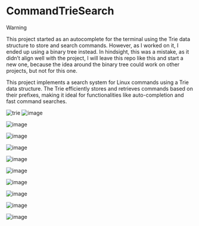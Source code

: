 # CommandTrieSearch
> [!WARNING]
> This project started as an autocomplete for the terminal using the Trie data structure to store and search commands. However, as I worked on it, I ended up using a binary tree instead. In hindsight, this was a mistake, as it didn’t align well with the project, I will leave this repo like this and start a new one, because the idea around the binary tree could work on other projects, but not for this one.

This project implements a search system for Linux commands using a Trie data structure. The Trie efficiently stores and retrieves commands based on their prefixes, making it ideal for functionalities like auto-completion and fast command searches.


![trie](https://github.com/user-attachments/assets/290da831-0bda-4503-9877-c92250ecb0f3)
![image](https://github.com/user-attachments/assets/0ea16e96-0717-4deb-8065-cae66b8649ca)

![image](https://github.com/user-attachments/assets/37cfbc74-69d4-45f9-a886-2b8c2c6056a6)

![image](https://github.com/user-attachments/assets/1a903f6d-565a-4c28-8035-d11b26de234d)

![image](https://github.com/user-attachments/assets/506b1273-b676-48eb-9e51-7ec5c8dbe4ee)

![image](https://github.com/user-attachments/assets/64ebe741-3eb6-4051-87c9-f18a005d1e95)

![image](https://github.com/user-attachments/assets/988d1437-ab4b-42e4-8fd6-cc6a8f7e705b)

![image](https://github.com/user-attachments/assets/0816e458-ef86-4e9a-871d-e9440e06ce9e)

![image](https://github.com/user-attachments/assets/f61bb478-30e2-4ccd-a913-9f2f42c37080)

![image](https://github.com/user-attachments/assets/fccf1deb-ae29-48fb-a9cd-26e87bd0d6e3)

![image](https://github.com/user-attachments/assets/e913bbcf-c641-4e81-b5b6-ad370843690c)
